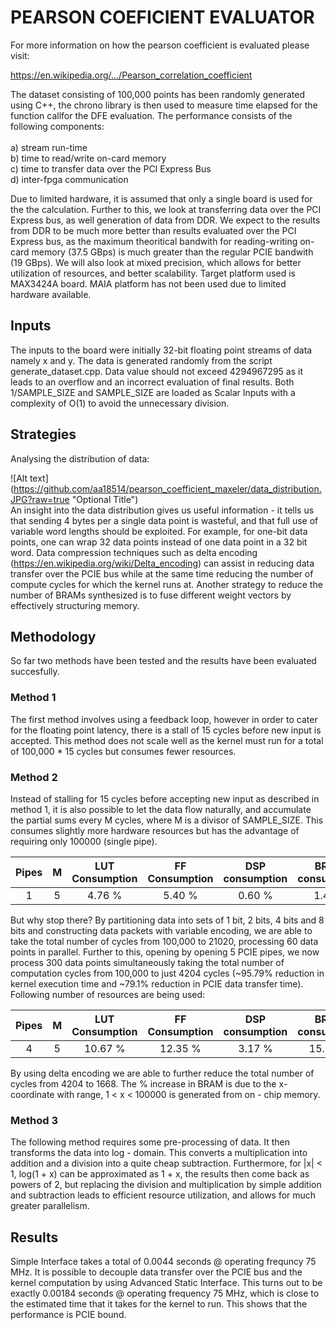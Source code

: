 # PEARSON COEFICIENT EVALUATOR

For more information on how the pearson coefficient is evaluated please visit:

https://en.wikipedia.org/.../Pearson_correlation_coefficient

The dataset consisting of 100,000 points has been randomly generated using C++, the chrono library is then used to measure time elapsed 
for the function callfor the DFE evaluation. The performance consists of the following components:<br>
<br> a) stream run-time 
<br> b) time to read/write on-card memory 
<br> c) time to transfer data over the PCI Express Bus 
<br> d) inter-fpga communication

Due to limited hardware, it is assumed that only a single board is used for the the calculation. Further to this, we look at transferring data over the PCI Express bus, as well generation of data from DDR. We expect to the results from DDR to be much more better than results evaluated over the PCI Express bus, as the maximum theoritical bandwith for reading-writing on-card memory (37.5 GBps) is much greater than the regular PCIE bandwith (19 GBps).
We will also look at mixed precision, which allows for better utilization of resources, and better scalability. Target platform used is MAX3424A board. MAIA platform has not been used due to limited hardware available.

## Inputs
The inputs to the board were initially 32-bit floating point streams of data namely x and y. The data is generated randomly from the script generate_dataset.cpp. Data value should not exceed 4294967295 as it leads to an overflow and an incorrect evaluation of final results. Both 1/SAMPLE_SIZE and SAMPLE_SIZE are loaded as Scalar Inputs with a complexity of O(1) to avoid the unnecessary division.

## Strategies
Analysing the distribution of data: 

![Alt text] (https://github.com/aa18514/pearson_coefficient_maxeler/data_distribution.JPG?raw=true "Optional Title") <br>
An insight into the data distribution gives us useful information - it tells us that sending 4 bytes per a single data point is wasteful, and that full use of variable word lengths should be exploited. For example, for one-bit data points, one can wrap 32 data points instead of one data point in a 32 bit word. 
Data compression techniques such as delta encoding (https://en.wikipedia.org/wiki/Delta_encoding) can assist in reducing data transfer over the PCIE bus while at the same time reducing the number of compute cycles for which the kernel runs at. Another strategy to reduce the number of BRAMs synthesized is to fuse different weight vectors by effectively structuring memory.

## Methodology
So far two methods have been tested and the results have been evaluated succesfully. <br> 

### Method 1
The first method involves using a feedback loop, however in order to cater for the floating point latency, there is a stall of 15 cycles before new input is accepted. This method does not scale well as the kernel must run for a total of 100,000 * 15 cycles but consumes fewer resources.

### Method 2
Instead of stalling for 15 cycles before accepting new input as described in method 1, it is also possible to let the data flow naturally, and accumulate the partial sums every M cycles, where M is a divisor of SAMPLE_SIZE. This consumes slightly more hardware resources but has the advantage of requiring only 100000 (single pipe).

| Pipes | M | LUT Consumption | FF Consumption | DSP consumption | BRAM consumption |
| :---: | :---: | :---: | :---: | :---: | :---: |  
| 1 | 5 | 4.76 % | 5.40 % | 0.60 % | 1.46% |

But why stop there? By partitioning data into sets of 1 bit, 2 bits, 4 bits and 8 bits and constructing data packets with variable encoding, we are able to take the total number of cycles from 100,000 to 21020, processing 60 data points in parallel. Further to this, opening by opening 5 PCIE pipes, we now process 300 data points simultaneously taking the total number of computation cycles from 100,000 to just 4204 cycles (~95.79% reduction in kernel execution time and ~79.1% reduction in PCIE data transfer time). Following number of resources are being used:

| Pipes | M | LUT Consumption | FF Consumption | DSP consumption | BRAM consumption |
| :---: | :---: | :---: | :---: | :---: | :---: |  
| 4 | 5 | 10.67 % | 12.35 % | 3.17 % | 15.08 % |

By using delta encoding we are able to further reduce the total number of cycles from 4204 to 1668.
The % increase in BRAM is due to the x-coordinate with range, 1 < x < 100000 is generated from on - chip memory. 

### Method 3
The following method requires some pre-processing of data. It then transforms the data into log - domain. This converts a multiplication into addition and a division into a quite cheap subtraction. Furthermore, for |x| < 1, log(1 + x) can be approximated as 1 + x, the results then come back as powers of 2, but replacing the division and multiplication by simple addition and subtraction leads to efficient resource utilization, and allows for much greater parallelism.

## Results
Simple Interface takes a total of 0.0044 seconds @ operating frequncy 75 MHz. 
It is possible to decouple data transfer over the PCIE bus and the kernel computation by using Advanced Static Interface. This turns out to be exactly 0.00184 seconds @ operating frequency 75 MHz, which is close to the estimated time that it takes for the kernel to run. This shows that the performance is PCIE bound. 
